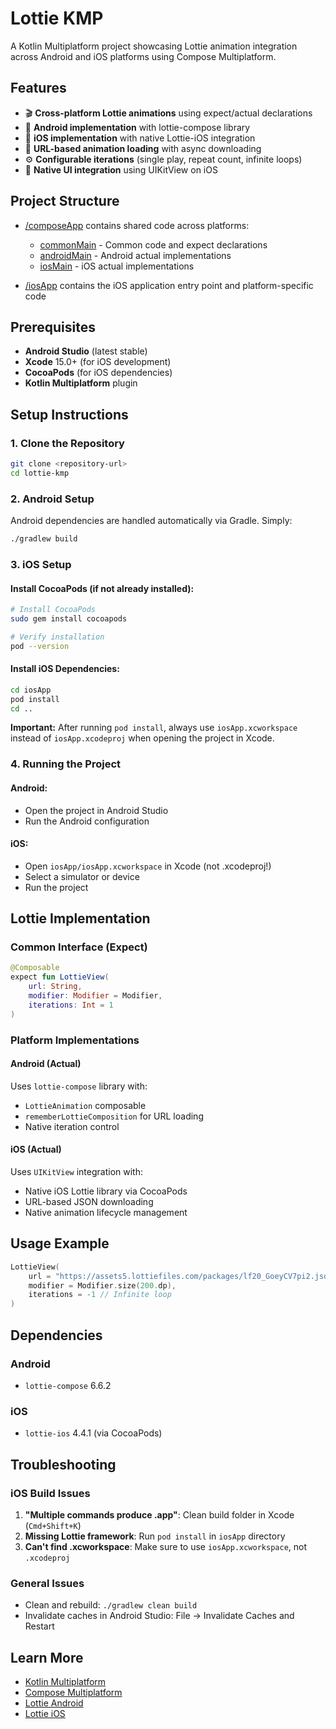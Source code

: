 # Lottie KMP

A Kotlin Multiplatform project showcasing Lottie animation integration across Android and iOS platforms using Compose Multiplatform.

## Features

- 🎬 **Cross-platform Lottie animations** using expect/actual declarations
- 📱 **Android implementation** with lottie-compose library
- 🍎 **iOS implementation** with native Lottie-iOS integration
- 🔄 **URL-based animation loading** with async downloading
- ⚙️ **Configurable iterations** (single play, repeat count, infinite loops)
- 🎨 **Native UI integration** using UIKitView on iOS

## Project Structure

* [/composeApp](./composeApp/src) contains shared code across platforms:
    - [commonMain](./composeApp/src/commonMain/kotlin) - Common code and expect declarations
    - [androidMain](./composeApp/src/androidMain/kotlin) - Android actual implementations
    - [iosMain](./composeApp/src/iosMain/kotlin) - iOS actual implementations
    
* [/iosApp](./iosApp/iosApp) contains the iOS application entry point and platform-specific code

## Prerequisites

- **Android Studio** (latest stable)
- **Xcode** 15.0+ (for iOS development)
- **CocoaPods** (for iOS dependencies)
- **Kotlin Multiplatform** plugin

## Setup Instructions

### 1. Clone the Repository

```bash
git clone <repository-url>
cd lottie-kmp
```

### 2. Android Setup

Android dependencies are handled automatically via Gradle. Simply:

```bash
./gradlew build
```

### 3. iOS Setup

#### Install CocoaPods (if not already installed):

```bash
# Install CocoaPods
sudo gem install cocoapods

# Verify installation
pod --version
```

#### Install iOS Dependencies:

```bash
cd iosApp
pod install
cd ..
```

**Important:** After running `pod install`, always use `iosApp.xcworkspace` instead of `iosApp.xcodeproj` when opening the project in Xcode.

### 4. Running the Project

#### Android:
- Open the project in Android Studio
- Run the Android configuration

#### iOS:
- Open `iosApp/iosApp.xcworkspace` in Xcode (not .xcodeproj!)
- Select a simulator or device
- Run the project

## Lottie Implementation

### Common Interface (Expect)
```kotlin
@Composable
expect fun LottieView(
    url: String,
    modifier: Modifier = Modifier,
    iterations: Int = 1
)
```

### Platform Implementations

#### Android (Actual)
Uses `lottie-compose` library with:
- `LottieAnimation` composable
- `rememberLottieComposition` for URL loading
- Native iteration control

#### iOS (Actual) 
Uses `UIKitView` integration with:
- Native iOS Lottie library via CocoaPods
- URL-based JSON downloading
- Native animation lifecycle management

## Usage Example

```kotlin
LottieView(
    url = "https://assets5.lottiefiles.com/packages/lf20_GoeyCV7pi2.json",
    modifier = Modifier.size(200.dp),
    iterations = -1 // Infinite loop
)
```

## Dependencies

### Android
- `lottie-compose` 6.6.2

### iOS
- `lottie-ios` 4.4.1 (via CocoaPods)

## Troubleshooting

### iOS Build Issues
1. **"Multiple commands produce .app"**: Clean build folder in Xcode (`Cmd+Shift+K`)
2. **Missing Lottie framework**: Run `pod install` in `iosApp` directory
3. **Can't find .xcworkspace**: Make sure to use `iosApp.xcworkspace`, not `.xcodeproj`

### General Issues
- Clean and rebuild: `./gradlew clean build`
- Invalidate caches in Android Studio: File → Invalidate Caches and Restart

## Learn More

- [Kotlin Multiplatform](https://www.jetbrains.com/help/kotlin-multiplatform-dev/get-started.html)
- [Compose Multiplatform](https://www.jetbrains.com/lp/compose-multiplatform/)
- [Lottie Android](https://github.com/airbnb/lottie-android)
- [Lottie iOS](https://github.com/airbnb/lottie-ios)